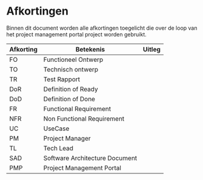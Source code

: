 # Afkortingen

Binnen dit document worden alle afkortingen toegelicht die over de loop van het project management portal project worden gebruikt.

| Afkorting | Betekenis | Uitleg |
|---|---|---|
| FO | Functioneel Ontwerp |  |
| TO | Technisch ontwerp |  |
| TR | Test Rapport | |
| DoR | Definition of Ready |  |
| DoD | Definition of Done | |
| FR | Functional Requirement |  |
| NFR | Non Functional Requirement |  |
| UC | UseCase |  |
| PM | Project Manager |  |
| TL | Tech Lead |  |
| SAD | Software Architecture Document |  |
| PMP | Project Management Portal |  |